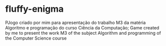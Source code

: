 # fluffy-enigma
PJogo criado por mim para apresentação do trabalho M3 da matéria Algoritmo e programação do curso Ciência da Computação; Game created by me to present the work M3 of the subject Algorithm and programming of the Computer Science course
